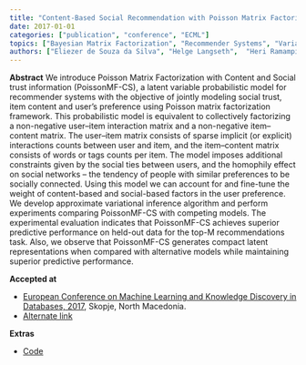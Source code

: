 ```yaml
---
title: "Content-Based Social Recommendation with Poisson Matrix Factorization"
date: 2017-01-01
categories: ["publication", "conference", "ECML"]
topics: ["Bayesian Matrix Factorization", "Recommender Systems", "Variational Inference"]
authors: ["Eliezer de Souza da Silva", "Helge Langseth",  "Heri Ramampiaro"]
---
```


**Abstract**
We introduce Poisson Matrix Factorization with Content and Social trust information (PoissonMF-CS), a latent variable probabilistic model for recommender systems with the objective of jointly modeling social trust, item content and user’s preference using Poisson matrix factorization framework. This probabilistic model is equivalent to collectively factorizing a non-negative user–item interaction matrix and a non-negative item–content matrix. The user–item matrix consists of sparse implicit (or explicit) interactions counts between user and item, and the item–content matrix consists of words or tags counts per item. The model imposes additional constraints given by the social ties between users, and the homophily effect on social networks – the tendency of people with similar preferences to be socially connected. Using this model we can account for and fine-tune the weight of content-based and social-based factors in the user preference. We develop approximate variational inference algorithm and perform experiments comparing PoissonMF-CS with competing models. The experimental evaluation indicates that PoissonMF-CS achieves superior predictive performance on held-out data for the top-M recommendations task. Also, we observe that PoissonMF-CS generates compact latent representations when compared with alternative models while maintaining superior predictive performance.

**Accepted at** 
- [European Conference on Machine Learning and Knowledge Discovery in Databases, 2017](https://link.springer.com/chapter/10.1007/978-3-319-71249-9_32), Skopje, North Macedonia.
- [Alternate link](http://ecmlpkdd2017.ijs.si/papers/paperID267.pdf)

**Extras**
- [Code](https://github.com/zehsilva/poissonmf_cs)